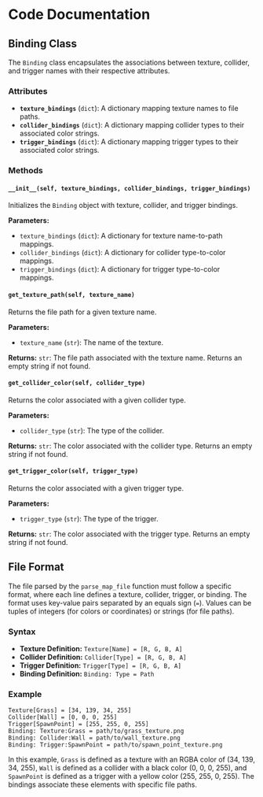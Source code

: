 Code Documentation
==================

Binding Class
-------------

The `Binding` class encapsulates the associations between texture, collider, and trigger names with their respective attributes.

### Attributes

*   **`texture_bindings`** (`dict`): A dictionary mapping texture names to file paths.
*   **`collider_bindings`** (`dict`): A dictionary mapping collider types to their associated color strings.
*   **`trigger_bindings`** (`dict`): A dictionary mapping trigger types to their associated color strings.

### Methods

#### `__init__(self, texture_bindings, collider_bindings, trigger_bindings)`

Initializes the `Binding` object with texture, collider, and trigger bindings.

**Parameters:**

*   `texture_bindings` (`dict`): A dictionary for texture name-to-path mappings.
*   `collider_bindings` (`dict`): A dictionary for collider type-to-color mappings.
*   `trigger_bindings` (`dict`): A dictionary for trigger type-to-color mappings.

#### `get_texture_path(self, texture_name)`

Returns the file path for a given texture name.

**Parameters:**

*   `texture_name` (`str`): The name of the texture.

**Returns:** `str`: The file path associated with the texture name. Returns an empty string if not found.

#### `get_collider_color(self, collider_type)`

Returns the color associated with a given collider type.

**Parameters:**

*   `collider_type` (`str`): The type of the collider.

**Returns:** `str`: The color associated with the collider type. Returns an empty string if not found.

#### `get_trigger_color(self, trigger_type)`

Returns the color associated with a given trigger type.

**Parameters:**

*   `trigger_type` (`str`): The type of the trigger.

**Returns:** `str`: The color associated with the trigger type. Returns an empty string if not found.

File Format
-----------

The file parsed by the `parse_map_file` function must follow a specific format, where each line defines a texture, collider, trigger, or binding. The format uses key-value pairs separated by an equals sign (`=`). Values can be tuples of integers (for colors or coordinates) or strings (for file paths).

### Syntax

*   **Texture Definition:** `Texture[Name] = [R, G, B, A]`
*   **Collider Definition:** `Collider[Type] = [R, G, B, A]`
*   **Trigger Definition:** `Trigger[Type] = [R, G, B, A]`
*   **Binding Definition:** `Binding: Type = Path`

### Example

    Texture[Grass] = [34, 139, 34, 255]
    Collider[Wall] = [0, 0, 0, 255]
    Trigger[SpawnPoint] = [255, 255, 0, 255]
    Binding: Texture:Grass = path/to/grass_texture.png
    Binding: Collider:Wall = path/to/wall_texture.png
    Binding: Trigger:SpawnPoint = path/to/spawn_point_texture.png
    

In this example, `Grass` is defined as a texture with an RGBA color of (34, 139, 34, 255), `Wall` is defined as a collider with a black color (0, 0, 0, 255), and `SpawnPoint` is defined as a trigger with a yellow color (255, 255, 0, 255). The bindings associate these elements with specific file paths.